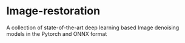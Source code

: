 # Image-restoration
A collection of state-of-the-art deep learning based Image denoising models in the Pytorch and ONNX format
